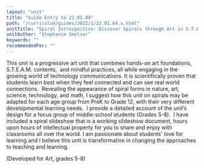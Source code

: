 ```yaml
---
layout: "unit"
title: "Guide Entry to 22.01.04"
path: "/curriculum/guides/2022/1/22.01.04.x.html"
unitTitle: "Spiral Introspective: Discover Spirals through Art in S.T.E.A.M"
unitAuthor: "Stephanie Smelser"
keywords: ""
recommendedFor: ""
---
```

<main>
<p>This unit is a progressive art unit that combines hands-on art foundations, S.T.E.A.M. contents,&nbsp; and mindful practices, all while engaging in the growing world of technology communications. It is scientifically proven that students learn best when they feel connected and can see real world connections.&nbsp; Revealing the appearance of spiral forms in nature, art, science, technology, and math, I suggest how this unit on spirals may be adapted for each age group from PreK to Grade 12, with their very different developmental learning needs.&nbsp; I provide a detailed account of the unit&rsquo;s design for a focus group of middle-school students (Grades 5-8).&nbsp; I have included a spiral slideshow that is a working slideshow document, hours upon hours of intellectual property for you to share and enjoy with classrooms all over the world. I am passionate about students' love for learning and I believe this unit is transformative in changing the approaches to teaching and learning.</p>

<p>(Developed for Art, grades 5-8)</p>
</main>

